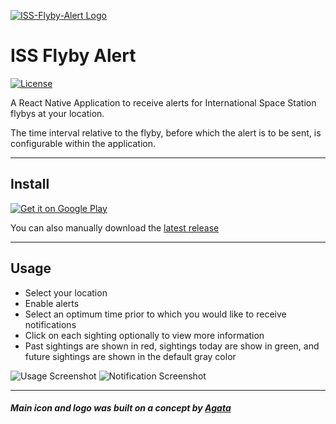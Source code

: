 [![ISS-Flyby-Alert Logo](https://i.imgur.com/M5XBZOJ.png)](https://github.com/EnKrypt/ISS-Flyby-Alert)

# ISS Flyby Alert

[![License](https://img.shields.io/badge/License-AGPL%20v3-blue.svg)](https://raw.githubusercontent.com/EnKrypt/ISS-Flyby-Alert/master/LICENSE)

A React Native Application to receive alerts for International Space Station flybys at your location.

The time interval relative to the flyby, before which the alert is to be sent, is configurable within the application.

---

## Install

<a href="https://play.google.com/store/apps/details?id=io.arvind.iss_flyby_alert">
  <img alt="Get it on Google Play"
       src="https://developer.android.com/images/brand/en_generic_rgb_wo_60.png" />
</a>

You can also manually download the [latest release](https://github.com/EnKrypt/ISS-Flyby-Alert/releases/latest)

---

## Usage

-   Select your location
-   Enable alerts
-   Select an optimum time prior to which you would like to receive notifications
-   Click on each sighting optionally to view more information
-   Past sightings are shown in red, sightings today are show in green, and future sightings are shown in the default gray color

![Usage Screenshot](https://i.imgur.com/pgH1Fiw.png) ![Notification Screenshot](https://i.imgur.com/wfkeBCj.png)

---

##### Main icon and logo was built on a concept by [Agata](https://goodstuffnononsense.com/about/)
